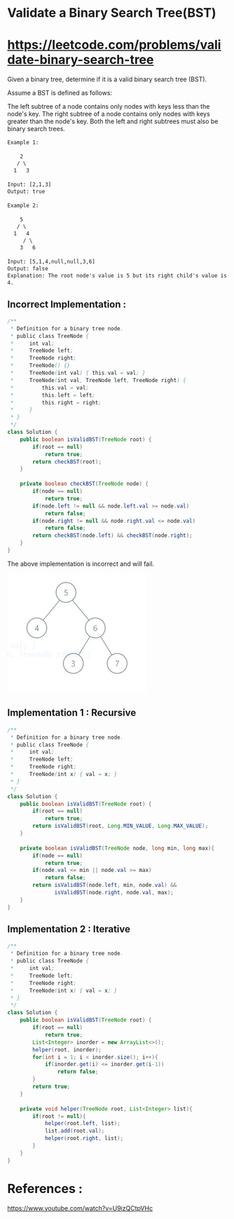 # Validate a Binary Search Tree(BST)
# https://leetcode.com/problems/validate-binary-search-tree

Given a binary tree, determine if it is a valid binary search tree (BST).

Assume a BST is defined as follows:

The left subtree of a node contains only nodes with keys less than the node's key.
The right subtree of a node contains only nodes with keys greater than the node's key.
Both the left and right subtrees must also be binary search trees.
 
```
Example 1:

    2
   / \
  1   3

Input: [2,1,3]
Output: true

Example 2:

    5
   / \
  1   4
     / \
    3   6

Input: [5,1,4,null,null,3,6]
Output: false
Explanation: The root node's value is 5 but its right child's value is 4.
```

## Incorrect Implementation :

```java
/**
 * Definition for a binary tree node.
 * public class TreeNode {
 *     int val;
 *     TreeNode left;
 *     TreeNode right;
 *     TreeNode() {}
 *     TreeNode(int val) { this.val = val; }
 *     TreeNode(int val, TreeNode left, TreeNode right) {
 *         this.val = val;
 *         this.left = left;
 *         this.right = right;
 *     }
 * }
 */
class Solution {
    public boolean isValidBST(TreeNode root) {
        if(root == null)
            return true;
        return checkBST(root);
    }
    
    private boolean checkBST(TreeNode node) {
        if(node == null)
            return true;
        if(node.left != null && node.left.val >= node.val)
            return false;
        if(node.right != null && node.right.val <= node.val)
            return false;
        return checkBST(node.left) && checkBST(node.right);    
    }
}
```

The above implementation is incorrect and will fail.

!["Validate Binary Search Tree"](example.JPG?raw=true)


## Implementation 1 : Recursive

```java
/**
 * Definition for a binary tree node.
 * public class TreeNode {
 *     int val;
 *     TreeNode left;
 *     TreeNode right;
 *     TreeNode(int x) { val = x; }
 * }
 */
class Solution {
    public boolean isValidBST(TreeNode root) {
        if(root == null)
            return true;
        return isValidBST(root, Long.MIN_VALUE, Long.MAX_VALUE);
    }
    
    private boolean isValidBST(TreeNode node, long min, long max){
        if(node == null)
            return true;
        if(node.val <= min || node.val >= max)
            return false;
        return isValidBST(node.left, min, node.val) &&
               isValidBST(node.right, node.val, max);
    }
}
```

## Implementation 2 : Iterative

```java
/**
 * Definition for a binary tree node.
 * public class TreeNode {
 *     int val;
 *     TreeNode left;
 *     TreeNode right;
 *     TreeNode(int x) { val = x; }
 * }
 */
class Solution {
    public boolean isValidBST(TreeNode root) {
        if(root == null)
            return true;
        List<Integer> inorder = new ArrayList<>();
        helper(root, inorder);
        for(int i = 1; i < inorder.size(); i++){
            if(inorder.get(i) <= inorder.get(i-1))
                return false;
        }
        return true;
    }
    
    private void helper(TreeNode root, List<Integer> list){
        if(root != null){
            helper(root.left, list);
            list.add(root.val);
            helper(root.right, list);
        }
    }
}
```

# References :
https://www.youtube.com/watch?v=U9izQCtpVHc
